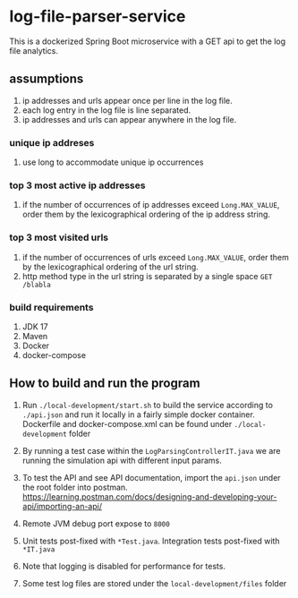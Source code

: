 # log-file-parser-service
This is a dockerized Spring Boot microservice with a GET api to get the log file analytics.

## assumptions
1. ip addresses and urls appear once per line in the log file.
2. each log entry in the log file is line separated.
3. ip addresses and urls can appear anywhere in the log file.
### unique ip addreses
1. use long to accommodate unique ip occurrences
### top 3 most active ip addresses
1. if the number of occurrences of ip addresses exceed `Long.MAX_VALUE`, order them by the lexicographical ordering of the ip address string.
### top 3 most visited urls
1. if the number of occurrences of urls exceed `Long.MAX_VALUE`, order them by the lexicographical ordering of the url string.
2. http method type in the url string is separated by a single space `GET /blabla`
### build requirements
1. JDK 17
2. Maven
3. Docker
4. docker-compose

## How to build and run the program
1. Run `./local-development/start.sh` to build the service according to `./api.json` and run it locally in a fairly simple docker container. 
   Dockerfile and docker-compose.xml can be found under `./local-development` folder
2. By running a test case within the `LogParsingControllerIT.java` we are running the simulation api with different input params.
3. To test the API and see API documentation, import the `api.json` under the root folder into postman.
   https://learning.postman.com/docs/designing-and-developing-your-api/importing-an-api/
   
4. Remote JVM debug port expose to `8000`
5. Unit tests post-fixed with `*Test.java`. Integration tests post-fixed with `*IT.java` 
7. Note that logging is disabled for performance for tests.
8. Some test log files are stored under the `local-development/files` folder
